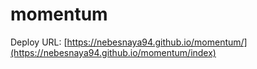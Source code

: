 # momentum

Deploy URL:
[https://nebesnaya94.github.io/momentum/](https://nebesnaya94.github.io/momentum/index)

